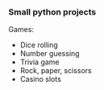 ### Small python projects

Games:
- Dice rolling
- Number guessing
- Trivia game
- Rock, paper, scissors
- Casino slots
